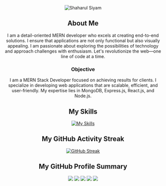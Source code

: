 <div align="center">
  <img src="https://i.ibb.co/hFMnVPw/Blue-Modern-Photo-Technology-You-Tube-Banner-1.png" alt="Shaharul Siyam">
  
  ## About Me 
  I am a detail-oriented MERN developer who excels at creating end-to-end solutions. I ensure that applications are not only functional but also visually appealing. I am passionate about exploring the possibilities of technology and approach challenges with enthusiasm. Let's revolutionize the web—one line of code at a time.

  ### Objective
  I am a MERN Stack Developer focused on achieving results for clients. I specialize in developing web applications that are scalable, efficient, and user-friendly. My expertise lies in MongoDB, Express.js, React.js, and Node.js.


  ## My Skills
  [![My Skills](https://skillicons.dev/icons?i=react,nodejs,express,mongodb,js,tailwind,html,css,php,mysql)](https://skillicons.dev)

  ## My GitHub Activity Streak
  [![GitHub Streak](https://github-readme-streak-stats.herokuapp.com?user=mdshaharulsiyam&theme=gruvbox&border_radius=10&date_format=j%20M%5B%20Y%5D)](https://git.io/streak-stats)

  ## My GitHub Profile Summary 
  ![](http://github-profile-summary-cards.vercel.app/api/cards/profile-details?username=mdshaharulsiyam&theme=gruvbox)
  ![](http://github-profile-summary-cards.vercel.app/api/cards/repos-per-language?username=mdshaharulsiyam&theme=gruvbox)
  ![](http://github-profile-summary-cards.vercel.app/api/cards/most-commit-language?username=mdshaharulsiyam&theme=gruvbox)
  ![](http://github-profile-summary-cards.vercel.app/api/cards/stats?username=mdshaharulsiyam&theme=gruvbox)
  ![](http://github-profile-summary-cards.vercel.app/api/cards/productive-time?username=mdshaharulsiyam&theme=gruvbox&utcOffset=8)
</div>

